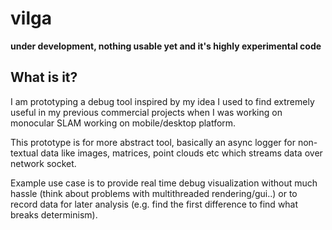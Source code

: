 # vilga

**under development, nothing usable yet and it's highly experimental code**

## What is it?
I am prototyping a debug tool inspired by my idea I used to find extremely useful in my previous commercial projects when I was working on monocular SLAM working on mobile/desktop platform.

This prototype is for more abstract tool, basically an async logger for non-textual data like images, matrices, point clouds etc which streams data over network socket.

Example use case is to provide real time debug visualization without much hassle (think about problems with multithreaded rendering/gui..) or to record data for later analysis (e.g. find the first difference to find what breaks determinism).
